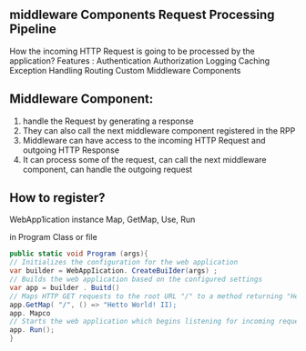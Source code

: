 
## middleware Components Request Processing Pipeline
How the incoming HTTP Request is going to be processed by the application?
Features :
Authentication
Authorization
Logging
Caching
Exception Handling
Routing
Custom Middleware Components

## Middleware Component:
1. handle the Request by generating a response
2. They can also call the next middleware component registered in the RPP
3. Middleware can have access to the incoming HTTP Request and outgoing HTTP Response
4. It can process some of the request, can call the next middleware component, can handle the outgoing request


## How to register?
WebApp1ication instance Map, GetMap, Use, Run

in Program Class or file 

```C#
public static void Program (args){
// Initializes the configuration for the web application
var builder = WebAppIication. CreateBuiIder(args) ;
// Builds the web application based on the configured settings
var app = builder . Buitd()
// Maps HTTP GET requests to the root URL "/" to a method returning "Hello World!"
app.GetMap( "/", () => "Hetto World! II);
app. Mapco
// Starts the web application which begins listening for incoming requests
app. Run();
}
```
